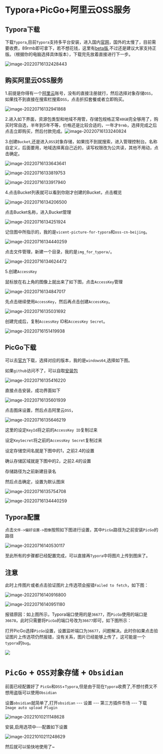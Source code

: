 # Typora+PicGo+阿里云OSS服务

## Typora下载

下载`Typora`,目前`Typora`支持多平台安装，进入国内[官网](https://typoraio.cn/)，国外的太慢了，目前需要收费，89rmb即可拿下，若不想花钱，这里有[beta版](https://www.aliyundrive.com/s/26FApafqRFo),不过还是建议大家支持正版。（根据你的电脑选择具体版本），下载完先放着直接进行下一步。

![image-20220716132428443](https://markdown-ft.oss-cn-shenzhen.aliyuncs.com/image-for-typora/image-20220716132428443.png)

## 购买阿里云OSS服务

1.前提是你得有一个[阿里云](https://www.aliyun.com/)账号，没有的直接注册就行，然后选择对象存储`OSS`，如果找不到直接在搜索栏搜索`OSS`，点击折扣套餐或者立即购买。

![image-20220716132941868](https://markdown-ft.oss-cn-shenzhen.aliyuncs.com/image-for-typora/image-20220716132941868.png)

2.进入如下界面，资源包类型和地域不用管，存储包规格正常`40GB`完全够用了，购买时常自选，半年到5年不等，价格还是比较合适的，一年才`9rmb`，选择完成之后点击立即购买，然后付款完成。![image-20220716133240824](https://markdown-ft.oss-cn-shenzhen.aliyuncs.com/image-for-typora/image-20220716133240824.png)

3.创建`Bucket`,还是进入`OSS`对象存储，如果找不到就搜索，进入管理控制台。名称自定义，后面要用，地域选择离自己近的，读写权限改为公共读，其他不用动，点击确定。

![image-20220716133643641](https://markdown-ft.oss-cn-shenzhen.aliyuncs.com/image-for-typora/image-20220716133643641.png)

![image-20220716133819753](https://markdown-ft.oss-cn-shenzhen.aliyuncs.com/image-for-typora/image-20220716133819753.png)

![image-20220716133917940](https://markdown-ft.oss-cn-shenzhen.aliyuncs.com/image-for-typora/image-20220716133917940.png)

4.点击Bucket列表就可以看到你刚才创建的Bucket，点击概览

![image-20220716134206500](https://markdown-ft.oss-cn-shenzhen.aliyuncs.com/image-for-typora/image-20220716134206500.png)

点击Bucket名称，进入Bucket管理

![image-20220716134251924](https://markdown-ft.oss-cn-shenzhen.aliyuncs.com/image-for-typora/image-20220716134251924.png)

记住图中所指示的，我的是`vicent-picture-for-typora`和`oss-cn-beijing`。

![image-20220716134440259](https://markdown-ft.oss-cn-shenzhen.aliyuncs.com/image-for-typora/image-20220716134440259.png)

点击文件管理，新建一个目录，我的是`img_for_typora/`。

![image-20220716134624472](https://markdown-ft.oss-cn-shenzhen.aliyuncs.com/image-for-typora/image-20220716134624472.png)

5.创建`AccessKey`

鼠标放在右上角的图像上就出来了如下图，点击`AccessKey`管理

![image-20220716134847017](https://markdown-ft.oss-cn-shenzhen.aliyuncs.com/image-for-typora/image-20220716134847017.png)

先点击继续使用`AccessKey`，然后再点击创建`AccessKey`。

![image-20220716135031692](https://markdown-ft.oss-cn-shenzhen.aliyuncs.com/image-for-typora/image-20220716135031692.png)

创建完成后，复制`AccessKey` ID和`AccessKey Secret`。

![image-20220716151419938](https://markdown-ft.oss-cn-shenzhen.aliyuncs.com/image-for-typora/image-20220716151419938.png)

## PicGo下载

可以去[官方](https://github.com/Molunerfinn/PicGo/releases/tag/v2.3.0)下载，选择对应的版本，我的是`windows64`,选择如下图。

如果`github`访问不了，可以自取[安装包](https://www.aliyundrive.com/s/ViQCSDpgcHL)

![image-20220716135416220](https://markdown-ft.oss-cn-shenzhen.aliyuncs.com/image-for-typora/image-20220716135416220.png)

直接点击安装，成功界面如下

![image-20220716135601939](https://markdown-ft.oss-cn-shenzhen.aliyuncs.com/image-for-typora/image-20220716135601939.png)

点击图床设置，然后点击阿里云`OSS`，

![image-20220716135646219](https://markdown-ft.oss-cn-shenzhen.aliyuncs.com/image-for-typora/image-20220716135646219.png)

这里的设定`KeyId`将之前的`AccessKey ID`复制过来

设定`KeySecret`将之前的`AccessKey Secret`复制过来

设定存储空间名就是下图中的1，之前2.4的设置

确认存储区域就是下图中的2，之前2.4的设置

存储路径为之前新建目录名

然后点击确定，设置为默认图床

![image-20220716135754708](https://markdown-ft.oss-cn-shenzhen.aliyuncs.com/image-for-typora/image-20220716135754708.png)

![image-20220716134440259](https://markdown-ft.oss-cn-shenzhen.aliyuncs.com/image-for-typora/image-20220716134440259.png)

## Typora配置

点击`文件->偏好设置->图像`按照如下图进行设置，其中`PicGo`路径为之前安装`PicGo`的路径

![image-20220716140530117](https://markdown-ft.oss-cn-shenzhen.aliyuncs.com/image-for-typora/image-20220716140530117.png)

至此所有的步骤都已经配置完成，可以直接再`Typora`中将图片上传到图床了。

## 注意

此时上传图片或者点击验证图片上传选项会报错`Failed to fetch`，如下图：

![image-20220716140916800](https://markdown-ft.oss-cn-shenzhen.aliyuncs.com/image-for-typora/image-20220716140916800.png)

![image-20220716140951180](https://markdown-ft.oss-cn-shenzhen.aliyuncs.com/image-for-typora/image-20220716140951180.png)

报错原因：如上图所示，Typora端口使用的是`36677`，而`PicGo`使用的端口是`36678`，此时只需要将`PicGo`的端口号改为`36677`即可，如下图所示：

打开PicGo选择`PicGo`设置，设置监听端口为`36677`，问题解决。此时你如果点击验证图片上传选项仍然报错，没有关系，图片已经能够上传了，这可能是一个`typora`的`bug`。

![](https://markdown-ft.oss-cn-shenzhen.aliyuncs.com/image-for-typora/image-20220716141120231.png)

# `PicGo` + `OSS对象存储` + `Obsidian`

前面已经配置好了 `PicGo`和`OSS`+`Typora`,但是由于现在`Typora`收费了,不想付费又不想用盗版可以使用`Obsidian`

设置`obsidian`就简单了,打开`obsidian` --- 设置 --- 第三方插件市场 --- 下载 `Image auto upload Plugin`

![image-20221010211148628](https://markdown-ft.oss-cn-shenzhen.aliyuncs.com/image-for-typora/image-20221010211148628.png)



安装,启用选项中---配置如下设置

![image-20221010211248629](https://markdown-ft.oss-cn-shenzhen.aliyuncs.com/image-for-typora/image-20221010211248629.png)



然后就可以愉快地使用了~











